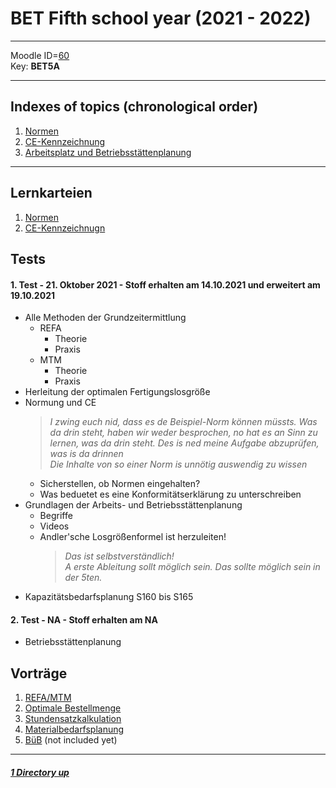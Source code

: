 # BET Fifth school year (2021 - 2022)

----

Moodle ID=[60](https://moodle2.htlinn.ac.at/course/view.php?id=60) <br/>
Key: **BET5A**

----

Indexes of topics (chronological order)
----

1. [Normen](./Normen.md) 
2. [CE-Kennzeichnung](./CEKennzeichnung.md)
3. [Arbeitsplatz und Betriebsstättenplanung](./ArbeitsBetriebsstättenplanung.md)

----

Lernkarteien
----

1. [Normen](https://www.remnote.io/a/normen/6155790b98a9a70035bfcd36)
2. [CE-Kennzeichnugn](https://www.remnote.io/a/ce-kennzeichen/6153492d61632f0035d4e36f)

Tests
----

#### **1. Test - 21. Oktober 2021 - Stoff erhalten am 14.10.2021 und erweitert am 19.10.2021**
   - Alle Methoden der Grundzeitermittlung
      - REFA
	     - Theorie
		 - Praxis
	  - MTM
	     - Theorie
		 - Praxis
   - Herleitung der optimalen Fertigungslosgröße
   - Normung und CE
      > _I zwing euch nid, dass es de Beispiel-Norm können müssts. Was da drin steht, haben wir weder besprochen, no hat es an Sinn zu lernen, was da drin steht. Des is ned meine Aufgabe abzuprüfen, was is da drinnen_ \
	  > _Die Inhalte von so einer Norm is unnötig auswendig zu wissen_
	  - Sicherstellen, ob Normen eingehalten?
	  - Was beduetet es eine Konformitätserklärung zu unterschreiben
   - Grundlagen der Arbeits- und Betriebsstättenplanung
      - Begriffe
	  - Videos
	  - Andler'sche Losgrößenformel ist herzuleiten!
	     > _Das ist selbstverständlich!_ \
		 > _A erste Ableitung sollt möglich sein. Das sollte möglich sein in der 5ten._
   - Kapazitätsbedarfsplanung S160 bis S165


#### **2. Test - NA - Stoff erhalten am NA**
- Betriebsstättenplanung

Vorträge
----

1. [REFA/MTM](./RefaMtm.md)
2. [Optimale Bestellmenge](./Beschaffungsmenge.md)
3. [Stundensatzkalkulation](./Stundensatzkalkulation.md)
4. [Materialbedarfsplanung](./Materialbedarfsplanung.md)
5. [BüB](./BetriebsÜberleitungsBogen.md) (not included yet)

----

##### [1 Directory up](./../)
